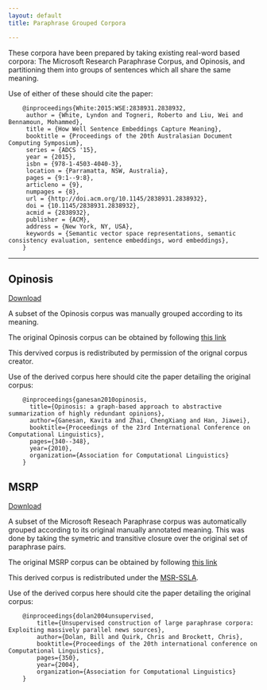 ```yaml
---
layout: default
title: Paraphrase Grouped Corpora

---
```


These corpora have been prepared by taking existing real-word based corpora: The Microsoft Research Paraphrase Corpus, and Opinosis, and partitioning them into  groups of sentences which all share the same meaning.

Use of either of these should cite the paper:

```
	@inproceedings{White:2015:WSE:2838931.2838932,
	 author = {White, Lyndon and Togneri, Roberto and Liu, Wei and Bennamoun, Mohammed},
	 title = {How Well Sentence Embeddings Capture Meaning},
	 booktitle = {Proceedings of the 20th Australasian Document Computing Symposium},
	 series = {ADCS '15},
	 year = {2015},
	 isbn = {978-1-4503-4040-3},
	 location = {Parramatta, NSW, Australia},
	 pages = {9:1--9:8},
	 articleno = {9},
	 numpages = {8},
	 url = {http://doi.acm.org/10.1145/2838931.2838932},
	 doi = {10.1145/2838931.2838932},
	 acmid = {2838932},
	 publisher = {ACM},
	 address = {New York, NY, USA},
	 keywords = {Semantic vector space representations, semantic consistency evaluation, sentence embeddings, word embeddings},
	}
```

-----

## Opinosis

[Download](./opinosis_paraphrase_grouped.zip)

A subset of the Opinosis corpus was manually grouped according to its meaning.

The original Opinosis corpus can be obtained by following [this link](http://kavita-ganesan.com/opinosis-opinion-dataset)

This dervived corpus is redistributed by permission of the orignal corpus creator.

Use of the derived corpus here should cite the paper detailing the original corpus:

```
    @inproceedings{ganesan2010opinosis,
      title={Opinosis: a graph-based approach to abstractive summarization of highly redundant opinions},
      author={Ganesan, Kavita and Zhai, ChengXiang and Han, Jiawei},
      booktitle={Proceedings of the 23rd International Conference on Computational Linguistics},
      pages={340--348},
      year={2010},
      organization={Association for Computational Linguistics}
    }

```


## MSRP

[Download](./msrp_paraphrase_grouped.zip)

A subset of the Microsoft Reseach Paraphrase corpus was automatically grouped according to its original manually annotated meaning. This was done by taking the symetric and transitive closure over the original set of paraphrase pairs.

The original MSRP corpus can be obtained by following [this link](http://research.microsoft.com/en-us/downloads/607d14d9-20cd-47e3-85bc-a2f65cd28042/)

This derived corpus is redistributed under the [MSR-SSLA](http://research.microsoft.com/en-us/downloads/607d14d9-20cd-47e3-85bc-a2f65cd28042/License.txt).

Use of the derived corpus here should cite the paper detailing the original corpus:

```
    @inproceedings{dolan2004unsupervised,
        title={Unsupervised construction of large paraphrase corpora: Exploiting massively parallel news sources},
        author={Dolan, Bill and Quirk, Chris and Brockett, Chris},
        booktitle={Proceedings of the 20th international conference on Computational Linguistics},
        pages={350},
        year={2004},
        organization={Association for Computational Linguistics}
    }

```



